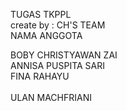 TUGAS TKPPL<br> 
create by : CH'S TEAM<br>
NAMA ANGGOTA

BOBY CHRISTYAWAN ZAI <br>
ANNISA PUSPITA SARI<br>	
FINA RAHAYU	<br>	
ULAN MACHFRIANI <br>